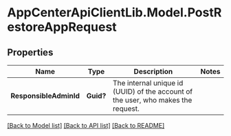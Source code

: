 # AppCenterApiClientLib.Model.PostRestoreAppRequest
## Properties

Name | Type | Description | Notes
------------ | ------------- | ------------- | -------------
**ResponsibleAdminId** | **Guid?** | The internal unique id (UUID) of the account of the user, who makes the request. | 

[[Back to Model list]](../README.md#documentation-for-models) [[Back to API list]](../README.md#documentation-for-api-endpoints) [[Back to README]](../README.md)

